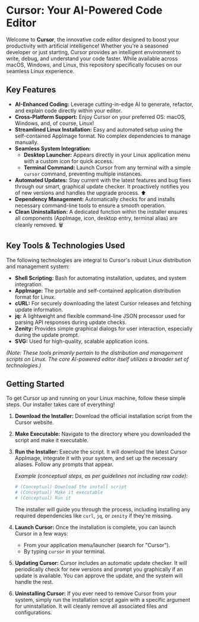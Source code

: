 # Cursor: Your AI-Powered Code Editor

Welcome to **Cursor**, the innovative code editor designed to boost your productivity with artificial intelligence! Whether you're a seasoned developer or just starting, Cursor provides an intelligent environment to write, debug, and understand your code faster. While available across macOS, Windows, and Linux, this repository specifically focuses on our seamless Linux experience. 

## Key Features 

*   **AI-Enhanced Coding:** Leverage cutting-in-edge AI to generate, refactor, and explain code directly within your editor. 
*   **Cross-Platform Support:** Enjoy Cursor on your preferred OS: macOS, Windows, and, of course, Linux! 
*   **Streamlined Linux Installation:** Easy and automated setup using the self-contained AppImage format. No complex dependencies to manage manually. 
*   **Seamless System Integration:**
    *   **Desktop Launcher:** Appears directly in your Linux application menu with a custom icon for quick access. 
    *   **Terminal Command:** Launch Cursor from any terminal with a simple `cursor` command, preventing multiple instances. 
*   **Automated Updates:** Stay current with the latest features and bug fixes through our smart, graphical update checker. It proactively notifies you of new versions and handles the upgrade process. ⬆
*   **Dependency Management:** Automatically checks for and installs necessary command-line tools to ensure a smooth operation. 
*   **Clean Uninstallation:** A dedicated function within the installer ensures all components (AppImage, icon, desktop entry, terminal alias) are cleanly removed. 🗑

## Key Tools & Technologies Used 

The following technologies are integral to Cursor's robust Linux distribution and management system:

*   **Shell Scripting:** Bash for automating installation, updates, and system integration.
*   **AppImage:** The portable and self-contained application distribution format for Linux.
*   **cURL:** For securely downloading the latest Cursor releases and fetching update information.
*   **jq:** A lightweight and flexible command-line JSON processor used for parsing API responses during update checks.
*   **Zenity:** Provides simple graphical dialogs for user interaction, especially during the update prompt.
*   **SVG:** Used for high-quality, scalable application icons.

*(Note: These tools primarily pertain to the distribution and management scripts on Linux. The core AI-powered editor itself utilizes a broader set of technologies.)*

## Getting Started 

To get Cursor up and running on your Linux machine, follow these simple steps. Our installer takes care of everything!

1.  **Download the Installer:**
    Download the official installation script from the Cursor website.
2.  **Make Executable:**
    Navigate to the directory where you downloaded the script and make it executable.
3.  **Run the Installer:**
    Execute the script. It will download the latest Cursor AppImage, integrate it with your system, and set up the necessary aliases. Follow any prompts that appear.

    *Example (conceptual steps, as per guidelines not including raw code):*
    ```bash
    # (Conceptual) Download the install script
    # (Conceptual) Make it executable
    # (Conceptual) Run it
    ```
    The installer will guide you through the process, including installing any required dependencies like `curl`, `jq`, or `zenity` if they're missing.

4.  **Launch Cursor:**
    Once the installation is complete, you can launch Cursor in a few ways:
    *   From your application menu/launcher (search for "Cursor").
    *   By typing `cursor` in your terminal.

5.  **Updating Cursor:**
    Cursor includes an automatic update checker. It will periodically check for new versions and prompt you graphically if an update is available. You can approve the update, and the system will handle the rest.

6.  **Uninstalling Cursor:**
    If you ever need to remove Cursor from your system, simply run the installation script again with a specific argument for uninstallation. It will cleanly remove all associated files and configurations.
